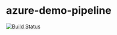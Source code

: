 # azure-demo-pipeline

[![Build Status](https://dev.azure.com/robjahn/unbreakablepipeline/_apis/build/status/robertjahn.azure-demo-pipeline)](https://dev.azure.com/robjahn/unbreakablepipeline/_build/latest?definitionId=4)
